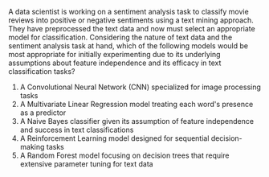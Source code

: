 A data scientist is working on a sentiment analysis task to classify movie reviews into positive or negative sentiments using a text mining approach. They have preprocessed the text data and now must select an appropriate model for classification. Considering the nature of text data and the sentiment analysis task at hand, which of the following models would be most appropriate for initially experimenting due to its underlying assumptions about feature independence and its efficacy in text classification tasks?

1. A Convolutional Neural Network (CNN) specialized for image processing tasks
2. A Multivariate Linear Regression model treating each word's presence as a predictor
3. A Naive Bayes classifier given its assumption of feature independence and success in text classifications
4. A Reinforcement Learning model designed for sequential decision-making tasks
5. A Random Forest model focusing on decision trees that require extensive parameter tuning for text data